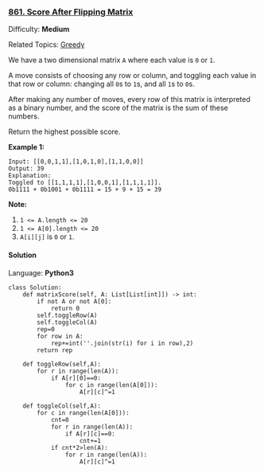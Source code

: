 ### [861\. Score After Flipping Matrix](https://leetcode.com/problems/score-after-flipping-matrix/)

Difficulty: **Medium**  

Related Topics: [Greedy](https://leetcode.com/tag/greedy/)


We have a two dimensional matrix `A` where each value is `0` or `1`.

A move consists of choosing any row or column, and toggling each value in that row or column: changing all `0`s to `1`s, and all `1`s to `0`s.

After making any number of moves, every row of this matrix is interpreted as a binary number, and the score of the matrix is the sum of these numbers.

Return the highest possible score.


**Example 1:**

```
Input: [[0,0,1,1],[1,0,1,0],[1,1,0,0]]
Output: 39
Explanation:
Toggled to [[1,1,1,1],[1,0,0,1],[1,1,1,1]].
0b1111 + 0b1001 + 0b1111 = 15 + 9 + 15 = 39
```

**Note:**

1.  `1 <= A.length <= 20`
2.  `1 <= A[0].length <= 20`
3.  `A[i][j]` is `0` or `1`.


#### Solution

Language: **Python3**

```python3
class Solution:
    def matrixScore(self, A: List[List[int]]) -> int:
        if not A or not A[0]:
            return 0
        self.toggleRow(A)
        self.toggleCol(A)
        rep=0
        for row in A:
            rep+=int(''.join(str(i) for i in row),2)
        return rep
    
    def toggleRow(self,A):
        for r in range(len(A)):
            if A[r][0]==0:
                for c in range(len(A[0])):
                    A[r][c]^=1
                    
    def toggleCol(self,A):
        for c in range(len(A[0])):
            cnt=0
            for r in range(len(A)):
                if A[r][c]==0:
                    cnt+=1
            if cnt*2>len(A):
                for r in range(len(A)):
                    A[r][c]^=1
```